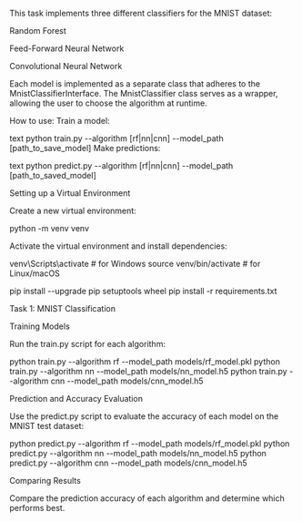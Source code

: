 This task implements three different classifiers for the MNIST dataset:

Random Forest

Feed-Forward Neural Network

Convolutional Neural Network

Each model is implemented as a separate class that adheres to the MnistClassifierInterface. The MnistClassifier class serves as a wrapper, allowing the user to choose the algorithm at runtime.

How to use:
Train a model:

text
python train.py --algorithm [rf|nn|cnn] --model_path [path_to_save_model]
Make predictions:

text
python predict.py --algorithm [rf|nn|cnn] --model_path [path_to_saved_model]


Setting up a Virtual Environment

Create a new virtual environment:

python -m venv venv

Activate the virtual environment and install dependencies:

venv\Scripts\activate   # for Windows
source venv/bin/activate   # for Linux/macOS

pip install --upgrade pip setuptools wheel
pip install -r requirements.txt

Task 1: MNIST Classification

Training Models

Run the train.py script for each algorithm:

python train.py --algorithm rf --model_path models/rf_model.pkl
python train.py --algorithm nn --model_path models/nn_model.h5
python train.py --algorithm cnn --model_path models/cnn_model.h5

Prediction and Accuracy Evaluation

Use the predict.py script to evaluate the accuracy of each model on the MNIST test dataset:

python predict.py --algorithm rf --model_path models/rf_model.pkl
python predict.py --algorithm nn --model_path models/nn_model.h5
python predict.py --algorithm cnn --model_path models/cnn_model.h5

Comparing Results

Compare the prediction accuracy of each algorithm and determine which performs best.

